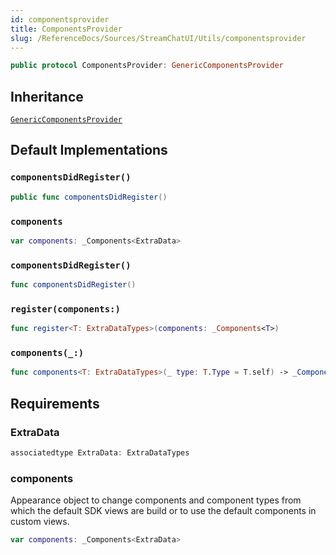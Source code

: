 ```yaml
---
id: componentsprovider 
title: ComponentsProvider
slug: /ReferenceDocs/Sources/StreamChatUI/Utils/componentsprovider
---
```


``` swift
public protocol ComponentsProvider: GenericComponentsProvider 
```

## Inheritance

[`GenericComponentsProvider`](GenericComponentsProvider)

## Default Implementations

### `componentsDidRegister()`

``` swift
public func componentsDidRegister() 
```

### `components`

``` swift
var components: _Components<ExtraData> 
```

### `componentsDidRegister()`

``` swift
func componentsDidRegister() 
```

### `register(components:)`

``` swift
func register<T: ExtraDataTypes>(components: _Components<T>) 
```

### `components(_:)`

``` swift
func components<T: ExtraDataTypes>(_ type: T.Type = T.self) -> _Components<T> 
```

## Requirements

### ExtraData

``` swift
associatedtype ExtraData: ExtraDataTypes
```

### components

Appearance object to change components and component types from which the default SDK views are build
or to use the default components in custom views.

``` swift
var components: _Components<ExtraData> 
```
